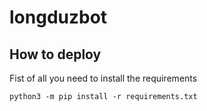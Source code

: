 # longduzbot

## How to deploy

Fist of all you need to install the requirements
```
python3 -m pip install -r requirements.txt
```